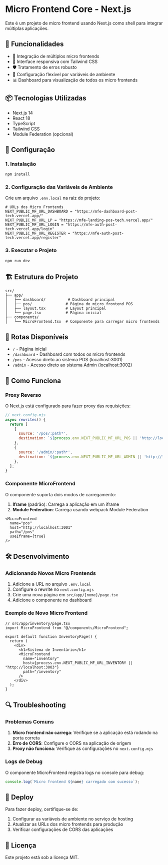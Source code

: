 # Micro Frontend Core - Next.js

Este é um projeto de micro frontend usando Next.js como shell para integrar múltiplas aplicações.

## 🚀 Funcionalidades

- 🔄 Integração de múltiplos micro frontends
- 📱 Interface responsiva com Tailwind CSS
- 🛡️ Tratamento de erros robusto
- 🔧 Configuração flexível por variáveis de ambiente
- 📊 Dashboard para visualização de todos os micro frontends

## 📦 Tecnologias Utilizadas

- Next.js 14
- React 18
- TypeScript
- Tailwind CSS
- Module Federation (opcional)

## 🔧 Configuração

### 1. Instalação

```bash
npm install
```

### 2. Configuração das Variáveis de Ambiente

Crie um arquivo `.env.local` na raiz do projeto:

```env
# URLs dos Micro Frontends
NEXT_PUBLIC_MF_URL_DASHBOARD = "https://mfe-dashboard-post-tech.vercel.app/"
NEXT_PUBLIC_MF_URL_LP = "https://mfe-landing-pos-tech.vercel.app/"
NEXT_PUBLIC_MF_URL_LOGIN = "https://mfe-auth-post-tech.vercel.app/login"
NEXT_PUBLIC_MF_URL_REGISTER = "https://mfe-auth-post-tech.vercel.app/register"
```

### 3. Executar o Projeto

```bash
npm run dev
```

## 🏗️ Estrutura do Projeto

```
src/
├── app/
│   ├── dashboard/          # Dashboard principal
│   ├── pos/               # Página do micro frontend POS
│   ├── layout.tsx         # Layout principal
│   └── page.tsx           # Página inicial
├── components/
│   └── MicroFrontend.tsx  # Componente para carregar micro frontends
```

## 🔗 Rotas Disponíveis

- `/` - Página inicial
- `/dashboard` - Dashboard com todos os micro frontends
- `/pos` - Acesso direto ao sistema POS (localhost:3001)
- `/admin` - Acesso direto ao sistema Admin (localhost:3002)

## 📝 Como Funciona

### Proxy Reverso

O Next.js está configurado para fazer proxy das requisições:

```javascript
// next.config.mjs
async rewrites() {
  return [
    {
      source: '/pos/:path*',
      destination: `${process.env.NEXT_PUBLIC_MF_URL_POS || 'http://localhost:3001'}/:path*`,
    },
    {
      source: '/admin/:path*',
      destination: `${process.env.NEXT_PUBLIC_MF_URL_ADMIN || 'http://localhost:3002'}/:path*`,
    },
  ];
}
```

### Componente MicroFrontend

O componente suporta dois modos de carregamento:

1. **Iframe** (padrão): Carrega a aplicação em um iframe
2. **Module Federation**: Carrega usando webpack Module Federation

```tsx
<MicroFrontend
  name="pos"
  host="http://localhost:3001"
  path="/pos"
  useIframe={true}
/>
```

## 🛠️ Desenvolvimento

### Adicionando Novos Micro Frontends

1. Adicione a URL no arquivo `.env.local`
2. Configure o rewrite no `next.config.mjs`
3. Crie uma nova página em `src/app/[nome]/page.tsx`
4. Adicione o componente no dashboard

### Exemplo de Novo Micro Frontend

```tsx
// src/app/inventory/page.tsx
import MicroFrontend from "@/components/MicroFrontend";

export default function InventoryPage() {
  return (
    <div>
      <h1>Sistema de Inventário</h1>
      <MicroFrontend
        name="inventory"
        host={process.env.NEXT_PUBLIC_MF_URL_INVENTORY || "http://localhost:3003"}
        path="/inventory"
      />
    </div>
  );
}
```

## 🔍 Troubleshooting

### Problemas Comuns

1. **Micro frontend não carrega**: Verifique se a aplicação está rodando na porta correta
2. **Erro de CORS**: Configure o CORS na aplicação de origem
3. **Proxy não funciona**: Verifique as configurações no `next.config.mjs`

### Logs de Debug

O componente MicroFrontend registra logs no console para debug:

```javascript
console.log(`Micro frontend ${name} carregado com sucesso`);
```

## 🚀 Deploy

Para fazer deploy, certifique-se de:

1. Configurar as variáveis de ambiente no serviço de hosting
2. Atualizar as URLs dos micro frontends para produção
3. Verificar configurações de CORS das aplicações

## 📄 Licença

Este projeto está sob a licença MIT.

